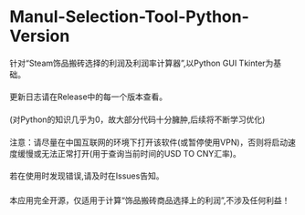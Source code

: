 # Manul-Selection-Tool-Python-Version
####
针对“Steam饰品搬砖选择的利润及利润率计算器”,以Python GUI Tkinter为基础。
####
更新日志请在Release中的每一个版本查看。
####
(对Python的知识几乎为0，故大部分代码十分臃肿,后续将不断学习优化)
####
注意：请尽量在中国互联网的环境下打开该软件(或暂停使用VPN)，否则将启动速度缓慢或无法正常打开(用于查询当前时间的USD TO CNY汇率)。
####
若在使用时发现错误,请及时在Issues告知。
###
本应用完全开源，仅适用于计算“饰品搬砖商品选择上的利润”,不涉及任何利益！
